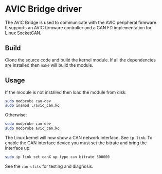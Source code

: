 # AVIC Bridge driver

The AVIC Bridge is used to communicate with the AVIC peripheral firmware. It supports an AVIC firmware controller and a CAN FD implementation for Linux SocketCAN.

## Build

Clone the source code and build the kernel module. If all the dependencies are installed then `make` will build the module.

## Usage

If the module is not installed then load the module from disk:

```sh
sudo modprobe can-dev
sudo insmod ./avic_can.ko
```

Otherwise:

```sh
sudo modprobe can-dev
sudo modprobe avic_can.ko
```

The Linux kernel will now show a CAN network interface. See `ip link`. To enable the CAN interface device you must set the bitrate and bring the interface up:

```sh
sudo ip link set canX up type can bitrate 500000
```

See the `can-utils` for testing and diagnosis.

